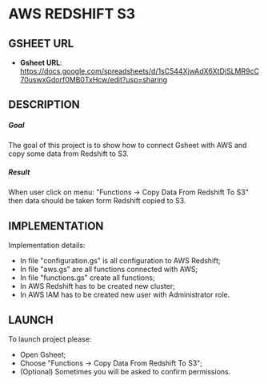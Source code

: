 AWS REDSHIFT S3
===============


GSHEET URL
----------

* **Gsheet URL**: https://docs.google.com/spreadsheets/d/1sC544XjwAdX6XtDjSLMR9cC70uswxGdorf0MB0TxHcw/edit?usp=sharing


DESCRIPTION
-----------

##### Goal
The goal of this project is to show how to connect Gsheet with AWS and copy some data from Redshift to S3.

##### Result 
When user click on menu: "Functions -> Copy Data From Redshift To S3" then data should be taken form Redshift copied to S3.


IMPLEMENTATION
-----------

Implementation details:
* In file "configuration.gs" is all configuration to AWS Redshift;
* In file "aws.gs" are all functions connected with AWS;
* In file "functions.gs" create all functions;
* In AWS Redshift has to be created new cluster;
* In AWS IAM has to be created new user with Administrator role.
  

LAUNCH
------

To launch project please:
* Open Gsheet;
* Choose "Functions -> Copy Data From Redshift To S3";
* (Optional) Sometimes you will be asked to confirm permissions.